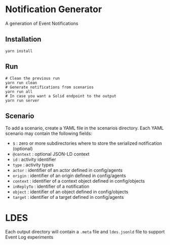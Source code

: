 # Notification Generator

A generation of Event Notifications

## Installation

```
yarn install
```

## Run

```
# Clean the previous run
yarn run clean
# Generate notifications from scenarios
yarn run all
# In case you want a Solid endpoint to the output
yarn run server
```

## Scenario

To add a scenario, create a YAML file in the scenarios directory. Each YAML scenario may contain the following fields:

- `$` : zero or more subdirectories where to store the serialized notification (optional)
- `@context` : optional JSON-LD context
- `id` : activity identifier
- `type` : activity types
- `actor` : identifier of an actor defined in config/agents
- `origin` : identifier of an origin defined in config/agents
- `context` : identifier of a context object defined in config/objects
- `inReplyTo` : identifier of a notification
- `object` : identifier of an object defined in config/objects
- `target` : identifier of a target defined in config/agents

# LDES

Each output directory will contain a `.meta` file and `ldes.jsonld` file to support Event Log experiments